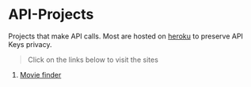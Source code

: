 # API-Projects

Projects that make API calls. Most are hosted on [heroku](https://www.heroku.com/) to preserve API Keys privacy.

> Click on the links below to visit the sites

1. [Movie finder](https://movies-series-finder.herokuapp.com/index.html)
